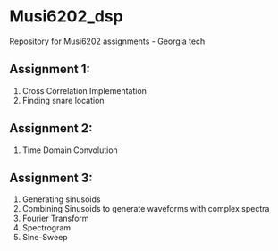 # Musi6202_dsp
Repository for Musi6202 assignments - Georgia tech

## Assignment 1: 

1. Cross Correlation Implementation
2. Finding snare location

## Assignment 2:

1. Time Domain Convolution

## Assignment 3: 

1. Generating sinusoids 
2. Combining Sinusoids to generate waveforms with complex spectra 
3. Fourier Transform 
4. Spectrogram 
5. Sine-Sweep 

